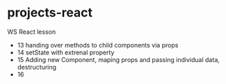 # projects-react

WS React lesson
* 13 handing over methods to child components via props
* 14 setState with extrenal property
* 15 Adding new Component, maping props and passing individual data, destructuring
* 16
